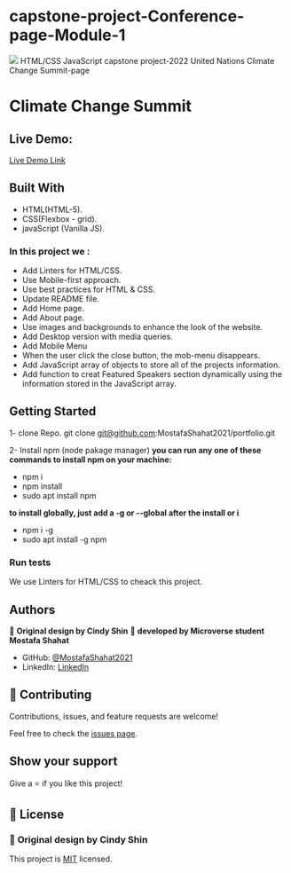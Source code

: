 # capstone-project-Conference-page-Module-1
![](https://img.shields.io/badge/Microverse-blueviolet) HTML/CSS JavaScript capstone project-2022 United Nations Climate Change Summit-page

# Climate Change Summit

## Live Demo:

[Live Demo Link]()

 ## Built With

- HTML(HTML-5).
- CSS(Flexbox - grid).
- javaScript (Vanilla JS).

### In this project we :
- Add Linters for HTML/CSS.
- Use Mobile-first approach.
- Use best practices for HTML & CSS.
- Update README file.
- Add Home page.
- Add About page.
- Use images and backgrounds to enhance the look of the website.
- Add Desktop version with media queries.
- Add Mobile Menu
- When the user click the close button, the mob-menu disappears.
- Add JavaScript array of objects to store all of the projects information.
- Add function to creat Featured Speakers section dynamically using the information stored in the JavaScript array.

## Getting Started

1- clone Repo.
git clone git@github.com:MostafaShahat2021/portfolio.git

2- Install npm (node pakage manager)
**you can run any one of these commands to install npm on your machine:**
- npm i
- npm install
- sudo apt install npm

 **to install globally, just add a -g or --global after the install or i**
- npm i -g
- sudo apt install -g npm

### Run tests

We use Linters for HTML/CSS to cheack this project.

## Authors
👤  **Original design by Cindy Shin**
👤 **developed by Microverse student Mostafa Shahat**

- GitHub: [@MostafaShahat2021](https://github.com/MostafaShahat2021)
- LinkedIn: [LinkedIn](https://www.linkedin.com/in/mostafa-shahat-a75810208/)

## 🤝 Contributing

Contributions, issues, and feature requests are welcome!

Feel free to check the [issues page](../../issues/).

## Show your support

Give a ⭐️ if you like this project!

## 📝 License

### 👤  **Original design by Cindy Shin**

This project is [MIT](./LICENSE) licensed.

